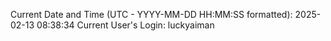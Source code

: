 Current Date and Time (UTC - YYYY-MM-DD HH:MM:SS formatted): 2025-02-13 08:38:34
Current User's Login: luckyaiman
